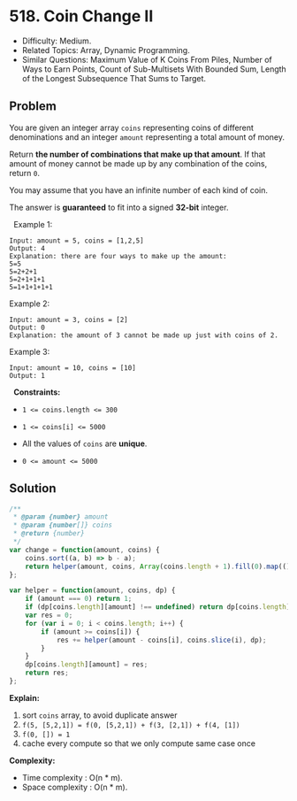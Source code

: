 # 518. Coin Change II

- Difficulty: Medium.
- Related Topics: Array, Dynamic Programming.
- Similar Questions: Maximum Value of K Coins From Piles, Number of Ways to Earn Points, Count of Sub-Multisets With Bounded Sum, Length of the Longest Subsequence That Sums to Target.

## Problem

You are given an integer array `coins` representing coins of different denominations and an integer `amount` representing a total amount of money.

Return **the number of combinations that make up that amount**. If that amount of money cannot be made up by any combination of the coins, return `0`.

You may assume that you have an infinite number of each kind of coin.

The answer is **guaranteed** to fit into a signed **32-bit** integer.

 
Example 1:

```
Input: amount = 5, coins = [1,2,5]
Output: 4
Explanation: there are four ways to make up the amount:
5=5
5=2+2+1
5=2+1+1+1
5=1+1+1+1+1
```

Example 2:

```
Input: amount = 3, coins = [2]
Output: 0
Explanation: the amount of 3 cannot be made up just with coins of 2.
```

Example 3:

```
Input: amount = 10, coins = [10]
Output: 1
```

 
**Constraints:**


	
- `1 <= coins.length <= 300`
	
- `1 <= coins[i] <= 5000`
	
- All the values of `coins` are **unique**.
	
- `0 <= amount <= 5000`



## Solution

```javascript
/**
 * @param {number} amount
 * @param {number[]} coins
 * @return {number}
 */
var change = function(amount, coins) {
    coins.sort((a, b) => b - a);
    return helper(amount, coins, Array(coins.length + 1).fill(0).map(() => []));
};

var helper = function(amount, coins, dp) {
    if (amount === 0) return 1;
    if (dp[coins.length][amount] !== undefined) return dp[coins.length][amount];
    var res = 0;
    for (var i = 0; i < coins.length; i++) {
        if (amount >= coins[i]) {
            res += helper(amount - coins[i], coins.slice(i), dp);
        }
    }
    dp[coins.length][amount] = res;
    return res;
};
```
**Explain:**

1. sort `coins` array, to avoid duplicate answer
2. `f(5, [5,2,1]) = f(0, [5,2,1]) + f(3, [2,1]) + f(4, [1])`
3. `f(0, []) = 1`
4. cache every compute so that we only compute same case once

**Complexity:**

* Time complexity : O(n * m).
* Space complexity : O(n * m).
